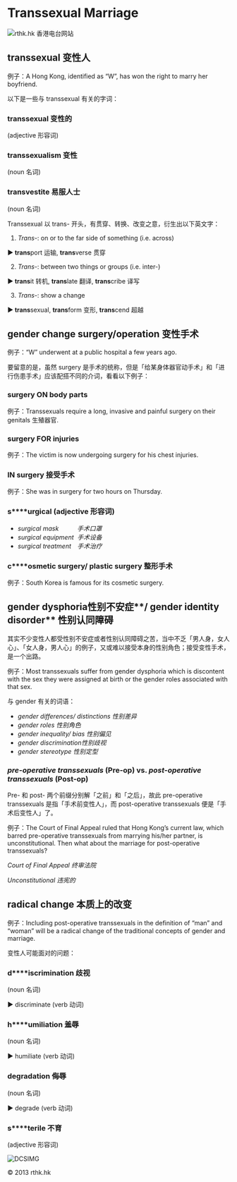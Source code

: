 # Transsexual Marriage

![rthk.hk 香港电台网站](https://app7.rthk.hk/elearning/englishinnews/images/rthklogo.png)

## **transsexual** **变性人**

例子：A Hong Kong, identified as “W”, has won the right to marry her boyfriend.

以下是一些与 transsexual 有关的字词：

### **transsexual 变性的**

(adjective 形容词)

### **transsexualism 变性**

(noun 名词)

### **transvestite 易服人士**

(noun 名词)

Transsexual 以 trans- 开头，有贯穿、转换、改变之意，衍生出以下英文字：

1) _Trans-_: on or to the far side of something (i.e. across)

**► trans**port 运输, **trans**verse 贯穿

2) _Trans-_: between two things or groups (i.e. inter-)

**► trans**it 转机, **trans**late 翻译, **trans**cribe 译写

3) _Trans-_: show a change

**► trans**sexual, **trans**form 变形, **trans**cend 超越

## **gender change surgery/operation** **变性手术**

例子：“W” underwent at a public hospital a few years ago.

要留意的是，虽然 surgery 是手术的统称，但是「给某身体器官动手术」和「进行伤患手术」应该配搭不同的介词，看看以下例子：

### **surgery ON body parts**

例子：Transsexuals require a long, invasive and painful surgery on their genitals 生殖器官.

### **surgery FOR injuries**

例子：The victim is now undergoing surgery for his chest injuries.

### **IN surgery** **接受手术**

例子：She was in surgery for two hours on Thursday.

### **s****urgical** (adjective 形容词)

-   _surgical mask_　　　_手术口罩_
-   _surgical equipment_  _手术设备_
-   _surgical treatment_　_手术治疗_

### **c****osmetic surgery/ plastic surgery** **整形手术**

例子：South Korea is famous for its cosmetic surgery.

## **g****ender dysphoria****性别不安症****/ gender identity disorder** **性别认同障碍**

其实不少变性人都受性别不安症或者性别认同障碍之苦，当中不乏「男人身，女人心」、「女人身，男人心」的例子，又或难以接受本身的性别角色；接受变性手术，是一个出路。

例子：Most transsexuals suffer from gender dysphoria which is discontent with the sex they were assigned at birth or the gender roles associated with that sex.

与 gender 有关的词语：

-   _gender differences/ distinctions 性别差异_
-   _gender roles 性别角色_
-   _gender inequality/ bias 性别偏见_
-   _gender discrimination性别歧视_
-   _gender stereotype 性别定型_

### **_pre-operative transsexuals_** (Pre-op) vs. **_post-operative transsexuals_** (Post-op)

Pre- 和 post- 两个前缀分别解「之前」和「之后」，故此 pre-operative transsexuals 是指「手术前变性人」，而 post-operative transsexuals 便是「手术后变性人」了。

例子：The Court of Final Appeal ruled that Hong Kong’s current law, which barred pre-operative transsexuals from marrying his/her partner, is unconstitutional. Then what about the marriage for post-operative transsexuals?

_Court of Final Appeal_ _终审法院_

_Unconstitutional_ _违宪的_

## **radical change** **本质上的改变**

例子：Including post-operative transsexuals in the definition of “man” and “woman” will be a radical change of the traditional concepts of gender and marriage.  

变性人可能面对的问题：

### **d****iscrimination** **歧视**

(noun 名词)

**►** discriminate (verb 动词)

### **h****umiliation** **羞辱**

(noun 名词)

**►** humiliate (verb 动词)

### **degradation** **侮辱**

(noun 名词)

**►** degrade (verb 动词)

### **s****terile** **不育**

(adjective 形容词)

![DCSIMG](https://sdc.rthk.hk/dcseht10h000004r7f320gnyr_5q2e/njs.gif?dcsuri=/nojavascript&WT.js=No&WT.tv=8.6.2)

© 2013 rthk.hk